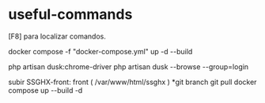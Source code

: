# useful-commands

[F8] para localizar comandos.


docker compose -f "docker-compose.yml" up -d --build


php artisan dusk:chrome-driver
php artisan dusk --browse --group=login

subir SSGHX-front:
  front ( /var/www/html/ssghx )
  *git branch
  git pull
  docker compose up --build -d
